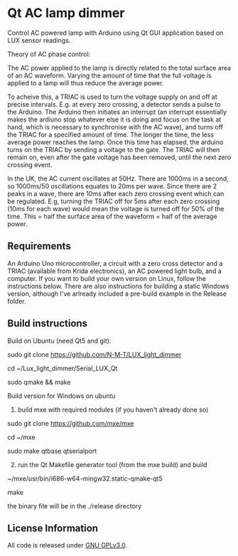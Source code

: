 Qt AC lamp dimmer
=============================================

Control AC powered lamp with Arduino using Qt GUI application based on LUX sensor readings. 

Theory of AC phase control:

The AC power applied to the lamp is directly related to the total surface area of an AC waveform. Varying the amount of time that the full voltage is applied to a lamp will thus reduce the average power. 

To acheive this, a TRIAC is used to turn the voltage supply on and off at precise intervals. E.g. at every zero crossing, a detector sends a pulse to the Arduino. The Arduino then initiates an interrupt (an interrupt essentially makes the ardiuno stop whatever else it is doing and focus on the task at hand, which is necessary to synchronise with the AC wave), and turns off the TRIAC for a specified amount of time. The longer the time, the less average power reaches the lamp. Once this time has elapsed, the arduino turns on the TRIAC by sending a voltage to the gate. The TRIAC will then remain on, even after the gate voltage has been removed, until the next zero crossing event.

In the UK, the AC current oscillates at 50Hz. There are 1000ms in a second, so 1000ms/50 oscillations equates to 20ms per wave. Since there are 2 peaks in a wave, there are 10ms after each zero crossing event which can be regulated. E.g, turning the TRIAC off for 5ms after each zero crossing (10ms for each wave) would mean the voltage is turned off for 50% of the time. This = half the surface area of the waveform = half of the average power.


Requirements
-------------------
An Arduino Uno microcontroller, a circuit with a zero cross detector and a TRIAC (available from Krida electronics), an AC powered light bulb, and a computer. If you want to build your own version on Linux, follow the instructions below. There are also instructions for building a static Windows version, although I've arlready included a pre-build example in the Release folder.  


Build instructions
-------------------
Build on Ubuntu (need Qt5 and git):

sudo git clone https://github.com/N-M-T/LUX_light_dimmer

cd ~/Lux_light_dimmer/Serial_LUX_Qt

sudo qmake && make

Build version for Windows on ubuntu

1) build mxe with required modules (if you haven't already done so) 

sudo git clone https://github.com/mxe/mxe

cd ~/mxe

sudo make qtbase qtserialport 


2) run the Qt Makefile generator tool (from the mxe build) and build

~/mxe/usr/bin/i686-w64-mingw32.static-qmake-qt5

make

the binary file will be in the ./release directory


License Information
-------------------

All code is released under [GNU GPLv3.0](http://www.gnu.org/copyleft/gpl.html).

